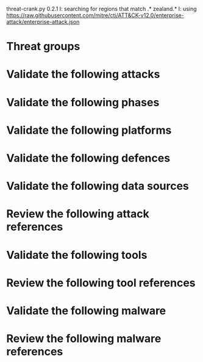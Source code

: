 threat-crank.py 0.2.1
I: searching for regions that match .* zealand.*
I: using https://raw.githubusercontent.com/mitre/cti/ATT&CK-v12.0/enterprise-attack/enterprise-attack.json
# Threat groups


# Validate the following attacks


# Validate the following phases


# Validate the following platforms


# Validate the following defences


# Validate the following data sources


# Review the following attack references


# Validate the following tools


# Review the following tool references


# Validate the following malware


# Review the following malware references


